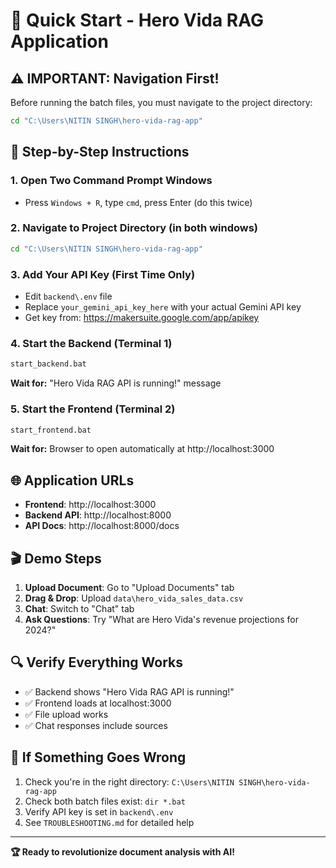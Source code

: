# 🚀 Quick Start - Hero Vida RAG Application

## ⚠️ IMPORTANT: Navigation First!

Before running the batch files, you must navigate to the project directory:

```cmd
cd "C:\Users\NITIN SINGH\hero-vida-rag-app"
```

## 🎯 Step-by-Step Instructions

### 1. Open Two Command Prompt Windows
- Press `Windows + R`, type `cmd`, press Enter (do this twice)

### 2. Navigate to Project Directory (in both windows)
```cmd
cd "C:\Users\NITIN SINGH\hero-vida-rag-app"
```

### 3. Add Your API Key (First Time Only)
- Edit `backend\.env` file
- Replace `your_gemini_api_key_here` with your actual Gemini API key
- Get key from: https://makersuite.google.com/app/apikey

### 4. Start the Backend (Terminal 1)
```cmd
start_backend.bat
```
**Wait for:** "Hero Vida RAG API is running!" message

### 5. Start the Frontend (Terminal 2)
```cmd
start_frontend.bat
```
**Wait for:** Browser to open automatically at http://localhost:3000

## 🌐 Application URLs
- **Frontend**: http://localhost:3000
- **Backend API**: http://localhost:8000
- **API Docs**: http://localhost:8000/docs

## 🎬 Demo Steps
1. **Upload Document**: Go to "Upload Documents" tab
2. **Drag & Drop**: Upload `data\hero_vida_sales_data.csv`
3. **Chat**: Switch to "Chat" tab
4. **Ask Questions**: Try "What are Hero Vida's revenue projections for 2024?"

## 🔍 Verify Everything Works
- ✅ Backend shows "Hero Vida RAG API is running!"
- ✅ Frontend loads at localhost:3000
- ✅ File upload works
- ✅ Chat responses include sources

## 🚨 If Something Goes Wrong
1. Check you're in the right directory: `C:\Users\NITIN SINGH\hero-vida-rag-app`
2. Check both batch files exist: `dir *.bat`
3. Verify API key is set in `backend\.env`
4. See `TROUBLESHOOTING.md` for detailed help

---
**🏆 Ready to revolutionize document analysis with AI!**
